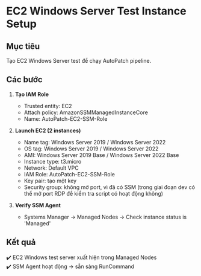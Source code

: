 # EC2 Windows Server Test Instance Setup

## Mục tiêu
Tạo EC2 Windows Server test để chạy AutoPatch pipeline.

## Các bước

1. **Tạo IAM Role**
   - Trusted entity: EC2
   - Attach policy: AmazonSSMManagedInstanceCore
   - Name: AutoPatch-EC2-SSM-Role

2. **Launch EC2 (2 instances)**
   - Name tag: Windows Server 2019 / Windows Server 2022
   - OS tag: Windows Server 2019 / Windows Server 2022
   - AMI: Windows Server 2019 Base / Windows Server 2022 Base
   - Instance type: t3.micro
   - Network: Default VPC
   - IAM Role: AutoPatch-EC2-SSM-Role
   - Key pair: tạo một key 
   - Security group: không mở port, vì đã có SSM (trong giai đoạn dev có thể mở port RDP để kiểm tra script có hoạt động không)

3. **Verify SSM Agent**
   - Systems Manager → Managed Nodes → Check instance status is 'Managed'

## Kết quả
✔️ EC2 Windows test server xuất hiện trong Managed Nodes  
✔️ SSM Agent hoạt động → sẵn sàng RunCommand